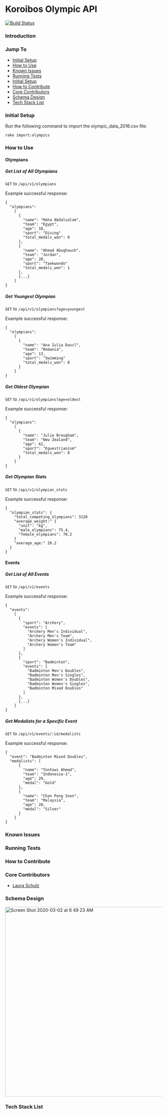 # Koroibos Olympic API

[![Build Status](https://travis-ci.com/lrs8810/olympic_api.svg?branch=master)](https://travis-ci.com/lrs8810/olympic_api)

### Introduction
### Jump To
- [Initial Setup](#initial-setup)
- [How to Use](#how-to-use)
- [Known Issues](#known-issues)
- [Running Tests](#running-tests)
- [Initial Setup](#initial-setup)
- [How to Contribute](#how-to-contribute)
- [Core Contributors](#core-contributors)
- [Schema Design](#schema-design)
- [Tech Stack List](#tech-stack-list)

### Initial Setup
Run the following command to import the olympic_data_2016.csv file:
```
rake import:olympics
```
### How to Use
#### Olympians
##### Get List of All Olympians
`GET` to `/api/v1/olympians`

Example successful response:
```
{
  "olympians":
    [
      {
        "name": "Maha Abdalsalam",
        "team": "Egypt",
        "age": 18,
        "sport": "Diving"
        "total_medals_won": 0
      },
      {
        "name": "Ahmad Abughaush",
        "team": "Jordan",
        "age": 20,
        "sport": "Taekwondo"
        "total_medals_won": 1
      },
      {...}
    ]
}
```
##### Get Youngest Olympian
`GET` to `/api/v1/olympians?age=youngest`

Example successful response:
```
{
  "olympians":
    [
      {
        "name": "Ana Iulia Dascl",
        "team": "Romania",
        "age": 13,
        "sport": "Swimming"
        "total_medals_won": 0
      }
    ]
}
```
##### Get Oldest Olympian
`GET` to `/api/v1/olympians?age=oldest`

Example successful response:
```
{
  "olympians":
    [
      {
        "name": "Julie Brougham",
        "team": "New Zealand",
        "age": 62,
        "sport": "Equestrianism"
        "total_medals_won": 0
      }
    ]
}
```
##### Get Olympian Stats
`GET` to `/api/v1/olympian_stats`

Example successful response:
```
{
  "olympian_stats": {
    "total_competing_olympians": 3120
    "average_weight:" {
      "unit": "kg",
      "male_olympians": 75.4,
      "female_olympians": 70.2
    }
    "average_age:" 26.2
  }
}
```
#### Events
##### Get List of All Events
`GET` to `/api/v1/events`

Example successful response:
```
{
  "events":
    [
      {
        "sport": "Archery",
        "events": [
          "Archery Men's Individual",
          "Archery Men's Team",
          "Archery Women's Individual",
          "Archery Women's Team"
        ]
      },
      {
        "sport": "Badminton",
        "events": [
          "Badminton Men's Doubles",
          "Badminton Men's Singles",
          "Badminton Women's Doubles",
          "Badminton Women's Singles",
          "Badminton Mixed Doubles"
        ]
      },
      {...}
    ]
}
```
##### Get Medalists for a Specific Event
`GET` to `/api/v1/events/:id/medalists`

Example successful response:
```
{
  "event": "Badminton Mixed Doubles",
  "medalists": [
      {
        "name": "Tontowi Ahmad",
        "team": "Indonesia-1",
        "age": 29,
        "medal": "Gold"
      },
      {
        "name": "Chan Peng Soon",
        "team": "Malaysia",
        "age": 28,
        "medal": "Silver"
      }
    ]
}
```

### Known Issues
### Running Tests
### How to Contribute
### Core Contributors
- [Laura Schulz](https://github.com/lrs8810)

### Schema Design
<img width="609" alt="Screen Shot 2020-03-02 at 6 49 23 AM" src="https://user-images.githubusercontent.com/30582885/75682066-08a00580-5c52-11ea-8eff-04bafd6c29ee.png">

### Tech Stack List

